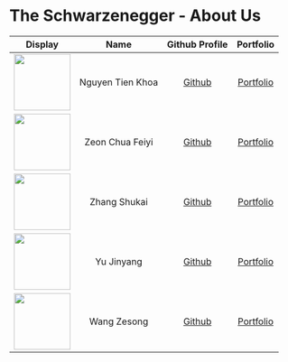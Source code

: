 # The Schwarzenegger - About Us

Display | Name | Github Profile | Portfolio 
--------|:----:|:--------------:|:---------:
<img src="https://i.imgur.com/W2LwmOA.png" width="100" height="100"> | Nguyen Tien Khoa | [Github](https://github.com/tienkhoa16) | [Portfolio](docs/team/tienkhoa.md)
<img src="https://i.imgur.com/3pna8mw.png" width="100" height="100"> | Zeon Chua Feiyi | [Github](https://github.com/CFZeon) | [Portfolio](docs/team/zeon.md)
<img src="https://avatars0.githubusercontent.com/u/57080256?s=400&u=677af6062d8d0cdeae80ee9f00b50aa01e2c4b84&v=4" width="100" height="100"> | Zhang Shukai | [Github](https://github.com/zsk612) | [Portfolio](docs/team/shukai.md)
<img src="https://i.imgur.com/1mhi7tF.jpeg" width="100" height="100"> | Yu Jinyang| [Github](https://github.com/yujinyang1998) | [Portfolio](docs/team/jinyang.md)
<img src="https://avatars1.githubusercontent.com/u/53573749?s=400&u=624be60ee5061b89cabc5c04b54795fdd4956a72&v=4" width="100" height="100"> | Wang Zesong | [Github](https://github.com/wgzesg) | [Portfolio](../docs/team/zesong.md)
